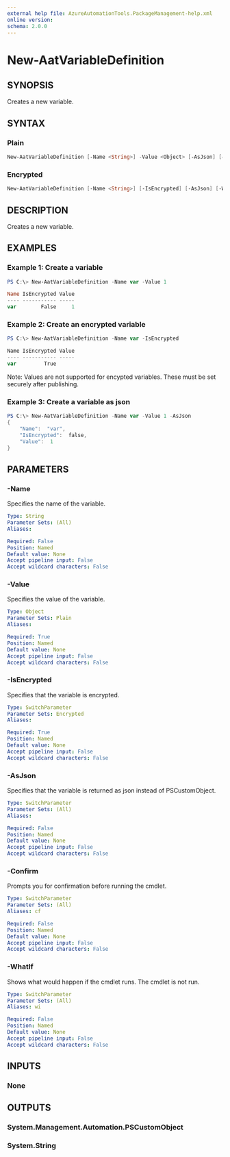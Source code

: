 ```yaml
---
external help file: AzureAutomationTools.PackageManagement-help.xml
online version: 
schema: 2.0.0
---
```


# New-AatVariableDefinition

## SYNOPSIS

Creates a new variable.

## SYNTAX

### Plain

```Powershell
New-AatVariableDefinition [-Name <String>] -Value <Object> [-AsJson] [-WhatIf] [-Confirm]
```

### Encrypted

```Powershell
New-AatVariableDefinition [-Name <String>] [-IsEncrypted] [-AsJson] [-WhatIf] [-Confirm]
```

## DESCRIPTION

Creates a new variable.

## EXAMPLES

### Example 1: Create a variable

```Powershell
PS C:\> New-AatVariableDefinition -Name var -Value 1

Name IsEncrypted Value
---- ----------- -----
var        False     1
```

### Example 2: Create an encrypted variable

```Powershell
PS C:\> New-AatVariableDefinition -Name var -IsEncrypted

Name IsEncrypted Value
---- ----------- -----
var         True
```

Note: Values are not supported for encypted variables. These must be set securely after publishing.

### Example 3: Create a variable as json

```Powershell
PS C:\> New-AatVariableDefinition -Name var -Value 1 -AsJson
{
    "Name":  "var",
    "IsEncrypted":  false,
    "Value":  1
}
```

## PARAMETERS

### -Name

Specifies the name of the variable.

```yaml
Type: String
Parameter Sets: (All)
Aliases: 

Required: False
Position: Named
Default value: None
Accept pipeline input: False
Accept wildcard characters: False
```

### -Value

Specifies the value of the variable.

```yaml
Type: Object
Parameter Sets: Plain
Aliases: 

Required: True
Position: Named
Default value: None
Accept pipeline input: False
Accept wildcard characters: False
```

### -IsEncrypted

Specifies that the variable is encrypted.

```yaml
Type: SwitchParameter
Parameter Sets: Encrypted
Aliases: 

Required: True
Position: Named
Default value: None
Accept pipeline input: False
Accept wildcard characters: False
```

### -AsJson

Specifies that the variable is returned as json instead of PSCustomObject.

```yaml
Type: SwitchParameter
Parameter Sets: (All)
Aliases: 

Required: False
Position: Named
Default value: None
Accept pipeline input: False
Accept wildcard characters: False
```

### -Confirm

Prompts you for confirmation before running the cmdlet.

```yaml
Type: SwitchParameter
Parameter Sets: (All)
Aliases: cf

Required: False
Position: Named
Default value: None
Accept pipeline input: False
Accept wildcard characters: False
```

### -WhatIf

Shows what would happen if the cmdlet runs.
The cmdlet is not run.

```yaml
Type: SwitchParameter
Parameter Sets: (All)
Aliases: wi

Required: False
Position: Named
Default value: None
Accept pipeline input: False
Accept wildcard characters: False
```

## INPUTS

### None

## OUTPUTS

### System.Management.Automation.PSCustomObject

### System.String

<!--## NOTES-->

<!--## RELATED LINKS-->

